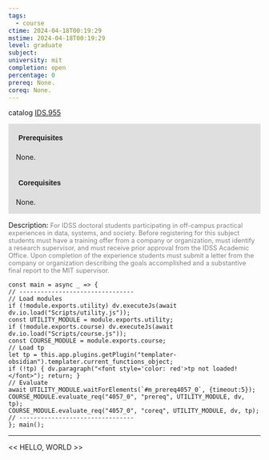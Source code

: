 ```yaml
---
tags:
  - course
ctime: 2024-04-18T00:19:29
mstime: 2024-04-18T00:19:29
level: graduate
subject: 
university: mit
completion: open
percentage: 0
prereq: None.
coreq: None.
---
```


catalog [IDS.955](http://student.mit.edu/catalog/mIDSa.html#IDS.955)

<span style="display: block; padding: 15px; background-color: rgb(100, 100, 100, 0.2);"><font id="m_prereq4057_0" style="display: block; font-family: Arial, sans-serif; font-weight: bold; padding: 5px">Prerequisites</font><br><span id="prereq4057_0">None.</span></span>
<span style="display: block; padding: 15px; background-color: rgb(100, 100, 100, 0.2);"><font id="m_coreq4057_0" style="display: block; font-family: Arial, sans-serif; font-weight: bold; padding: 5px">Corequisites</font><br><span id="coreq4057_0">None.</span></span>

<font style="">Description:</font>
<font style="color: grey; font-size: 0.8rem;">For IDSS doctoral students participating in off-campus practical experiences in data, systems, and society. Before registering for this subject students must have a training offer from a company or organization, must identify a research supervisor, and must receive prior approval from the IDSS Academic Office. Upon completion of the experience students must submit a letter from the company or organization describing the goals accomplished and a substantive final report to the MIT supervisor.</font>

```dataviewjs
const main = async _ => {
// --------------------------------
// Load modules
if (!module.exports.utility) dv.executeJs(await dv.io.load("Scripts/utility.js"));
const UTILITY_MODULE = module.exports.utility;
if (!module.exports.course) dv.executeJs(await dv.io.load("Scripts/course.js"));
const COURSE_MODULE = module.exports.course;
// Load tp
let tp = this.app.plugins.getPlugin("templater-obsidian").templater.current_functions_object;
if (!tp) { dv.paragraph("<font style='color: red'>tp not loaded!</font>"); return; }
// Evaluate
await UTILITY_MODULE.waitForElements(`#m_prereq4057_0`, {timeout:5});
COURSE_MODULE.evaluate_req("4057_0", "prereq", UTILITY_MODULE, dv, tp);
COURSE_MODULE.evaluate_req("4057_0", "coreq", UTILITY_MODULE, dv, tp);
// --------------------------------
}; main();
```

---

<< HELLO, WORLD >>

